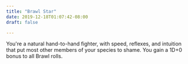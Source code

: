 ```yaml
---
title: "Brawl Star"
date: 2019-12-18T01:07:42-08:00
draft: false

---
```


You're a natural hand-to-hand fighter, with speed, reflexes, and intuition that put most other members of your species to shame. You gain a 1D+0 bonus to all Brawl rolls.